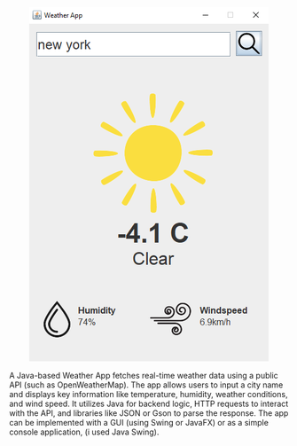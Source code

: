 <div align=center>
  
  ![Demo App](/ssss.png)

</div>

A Java-based Weather App fetches real-time weather data using a public API (such as OpenWeatherMap). The app allows users to input a city name and displays key information like temperature, humidity, weather conditions, and wind speed. It utilizes Java for backend logic, HTTP requests to interact with the API, and libraries like JSON or Gson to parse the response. The app can be implemented with a GUI (using Swing or JavaFX) or as a simple console application, (i used Java Swing).
